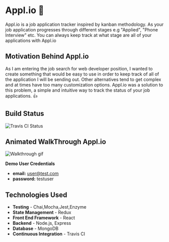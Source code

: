 # Appl.io 💼

Appl.io is a job application tracker inspired by kanban methodology.
As your job application progresses through different stages e.g "Applied", "Phone Interview" etc.
You can always keep track at what stage are all of your applications with Appl.io

## Motivation Behind Appl.io

As I am entering the job search for web developer position, I wanted to create something that would be easy to use in order to keep track of all of the application I will be sending out. Other alternatives tend to get complex and at times have too many customization options. Appl.io was a solution to this problem, a simple and intuitive way to track the status of your job applications. 👍

## Build Status

![Travis CI Status](https://travis-ci.org/ievgenk/appl.io-client.svg?branch=master)

## Animated WalkThrough Appl.io

![Walkthrough gif](./public/media/Appl.io.gif)

**Demo User Credentials**

- **email:** user@test.com
- **password:** testuser

## Technologies Used

- **Testing** - Chai,Mocha,Jest,Enzyme
- **State Management** - Redux
- **Front End Framework** - React
- **Backend** - Node.js, Express
- **Database** - MongoDB
- **Continuous Integration** - Travis CI
